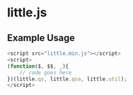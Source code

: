 # little.js

## Example Usage

```js
<script src="little.min.js"></script>
<script>
(function($, $$, _){
	// code goes here
})(little.qs, little.qsa, little.util);
</script>
```
